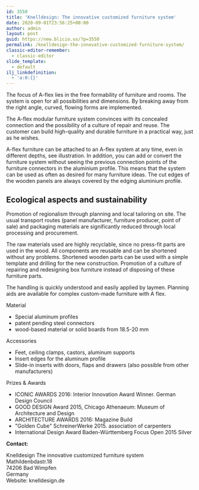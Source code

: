 ```yaml
---
id: 3550
title: 'Knelldesign: The innovative customized furniture system'
date: 2020-09-01T23:56:25+00:00
author: admin
layout: post
guid: https://new.blicio.us/?p=3550
permalink: /knelldesign-the-innovative-customized-furniture-system/
classic-editor-remember:
  - classic-editor
slide_template:
  - default
ilj_linkdefinition:
  - 'a:0:{}'
---
```

The focus of A-flex lies in the free formability of furniture and rooms. The system is open for all possibilities and dimensions. By breaking away from the right angle, curved, flowing forms are implemented. 

The A-flex modular furniture system convinces with its concealed connection and the possibility of a culture of repair and reuse. The customer can build high-quality and durable furniture in a practical way, just as he wishes.

A-flex furniture can be attached to an A-flex system at any time, even in different depths, see illustration. In addition, you can add or convert the furniture system without seeing the previous connection points of the furniture connectors in the aluminium profile. This means that the system can be used as often as desired for many furniture ideas. The cut edges of the wooden panels are always covered by the edging aluminium profile.

## Ecological aspects and sustainability

Promotion of regionalism through planning and local tailoring on site. The usual transport routes (panel manufacturer, furniture producer, point of sale) and packaging materials are significantly reduced through local processing and procurement. 

The raw materials used are highly recyclable, since no press-fit parts are used in the wood. All components are reusable and can be shortened without any problems. Shortened wooden parts can be used with a simple template and drilling for the new construction. Promotion of a culture of repairing and redesigning box furniture instead of disposing of these furniture parts.

The handling is quickly understood and easily applied by laymen. Planning aids are available for complex custom-made furniture with A flex.

Material

  * Special aluminum profiles
  * patent pending steel connectors
  * wood-based material or solid boards from 18.5-20 mm

Accessories

  * Feet, ceiling clamps, castors, aluminum supports
  * Insert edges for the aluminum profile
  * Slide-in inserts with doors, flaps and drawers (also possible from other manufacturers)

Prizes & Awards

  * ICONIC AWARDS 2016: Interior Innovation Award Winner. German Design Council
  * GOOD DESIGN Award 2015, Chicago Athenaeum: Museum of Architecture and Design
  * ARCHITECTURE AWARDS 2016: Magazine Build
  * "Golden Cube" SchreinerWerke 2015. association of carpenters
  * International Design Award Baden-Württemberg Focus Open 2015 Silver

**Contact:**

Knelldesign The innovative customized furniture system  
Mathildenbdastr.18  
74206 Bad Wimpfen  
Germany  
Website: knelldesign.de